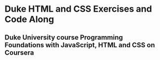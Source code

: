 # Duke HTML and CSS Exercises and Code Along
## Duke University course Programming Foundations with JavaScript, HTML and CSS on Coursera
